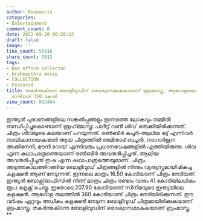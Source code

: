 ```yaml
---
author: Beaumaris
categories:
- Entertainment
comment_count: 0
date: 2022-09-20 06:26:12
draft: false
image: ''
like_count: 55816
share_count: 7812
tags:
- box office collecton
- brahmasthra movie
- COLLECTION
- Featured
title: തകർന്നുകിടന്ന ബോളിവുഡിന് ഒരാശ്വാസമാകുകയാണ് ബ്രഹ്മാസ്ത്ര, ആഗോളതലത്തിൽ ഇതുവരെ
  നേടിയത് 360 കോടി
view_count: 882484
---
```


ഇന്ത്യന്‍ പുരാണങ്ങളിലെ സങ്കല്‍പ്പങ്ങളും ഇന്നത്തെ ലോകവും തമ്മില്‍ ബന്ധിപ്പിച്ചുകൊണ്ടാണ് ബ്രഹ്മ്മാസ്ത്ര: പാര്‍ട്ട് വണ്‍ ശിവ' ഒരുക്കിയിരിക്കുന്നത്. ചിത്രം ശിവയുടെ കഥയാണ് പറയുന്നത്. രൺബീർ കപൂർ-ആലിയ ഭട്ട് എന്നിവർ നായികാനായകന്മാർ ആയ ചിത്രത്തിൽ അമിതാഭ് ബച്ചന്‍, നാഗാര്‍ജുന അക്കിനേനി, മൗനി റോയ് എന്നിവരും പ്രധാനവേഷങ്ങളിൽ എത്തിയിരുന്നു. ശിവ എന്ന കഥാപാത്രത്തെയാണ് രണ്‍ബീര്‍ അവതരിപ്പിച്ചത്. ആലിയ അവതരിപ്പിച്ചത് ഇഷ എന്ന കഥാപാത്രത്തെയുമാണ് .ചിത്രം അടുത്തകാലത്തിറങ്ങിയ ബോളിവുഡ് ചിത്രങ്ങളിൽ നിന്നും വ്യത്യസ്തമായി മികച്ച കളക്ഷൻ ആണ് നേടുന്നത്. ഇന്നലെ മാത്രം 16.50 കോടിയാണ് ചിത്രം നേടിയത്. ഇന്ത്യൻ ബോക്സ്ഓഫീസിൽ നിന്ന് മാത്രം ചിത്രം രണ്ടാം വാരം 41 കോടിയിലധികം രൂപ കളക്റ്റ് ചെയ്തു. ഇതോടെ 207.90 കോടിയാണ് സിനിമയുടെ ഇന്ത്യയിലെ കളക്ഷൻ. ആഗോള തലത്തിൽ 360 കോടിയാണ് ചിത്രം നേടിയിരിക്കുന്നത്. ഈ വർഷം ഏറ്റവും അധികം കളക്ഷൻ നേടുന്ന ബോളിവുഡ് ചിത്രമായിരിക്കുകയാണ് ബ്രഹ്മാസ്ത്ര. തകർന്നുകിടന്ന ബോളിവുഡിന് ഒരാശ്വാസമാകുകയാണ് ബ്രഹ്മാസ്ത്ര. **